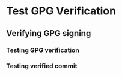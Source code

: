 # Test GPG Verification
## Verifying GPG signing
### Testing GPG verification
### Testing verified commit
